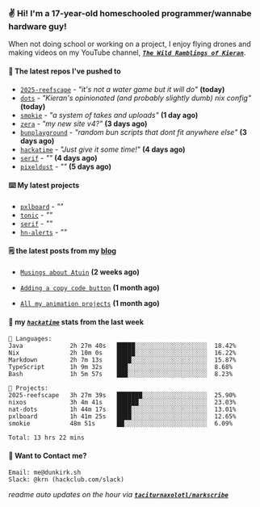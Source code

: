 ### ✌️ Hi! I'm a 17-year-old homeschooled programmer/wannabe hardware guy!

When not doing school or working on a project, I enjoy flying drones and making videos on my YouTube channel, [**_`The Wild Ramblings of Kieran`_**](https://youtube.com/@kieran.rambles).

#### 👷 The latest repos I've pushed to

- [`2025-reefscape`](https://github.com/df1317/2025-reefscape) - _"it's not a water game but it will do"_ **(today)**
- [`dots`](https://github.com/taciturnaxolotl/dots) - _"Kieran's opinionated (and probably slightly dumb) nix config"_ **(today)**
- [`smokie`](https://github.com/taciturnaxolotl/smokie) - _"a system of takes and uploads"_ **(1 day ago)**
- [`zera`](https://github.com/taciturnaxolotl/zera) - _"my new site v4?"_ **(3 days ago)**
- [`bunplayground`](https://github.com/taciturnaxolotl/bunplayground) - _"random bun scripts that dont fit anywhere else"_ **(3 days ago)**
- [`hackatime`](https://github.com/hackclub/hackatime) - _"Just give it some time!"_ **(4 days ago)**
- [`serif`](https://github.com/taciturnaxolotl/serif) - _""_ **(4 days ago)**
- [`pixeldust`](https://github.com/hackclub/pixeldust) - _""_ **(5 days ago)**

#### ⌨️ My latest projects

- [`pxlboard`](https://github.com/taciturnaxolotl/pxlboard) - _""_
- [`tonic`](https://github.com/taciturnaxolotl/tonic) - _""_
- [`serif`](https://github.com/taciturnaxolotl/serif) - _""_
- [`hn-alerts`](https://github.com/taciturnaxolotl/hn-alerts) - _""_

#### 🗒️ the latest posts from my [blog](https://dunkirk.sh)

- [`Musings about Atuin`](https://dunkirk.sh/blog/atuin/) **(2 weeks ago)**

- [`Adding a copy code button`](https://dunkirk.sh/blog/adding-a-copy-button/) **(1 month ago)**

- [`All my animation projects`](https://dunkirk.sh/blog/my-animations/) **(1 month ago)**



#### 📡 my [_`hackatime`_](https://waka.hackclub.com) stats from the last week

```text
💾 Languages:
Java             2h 27m 40s   █████░░░░░░░░░░░░░░░░░░░░  18.42%
Nix              2h 10m 0s    █████░░░░░░░░░░░░░░░░░░░░  16.22%
Markdown         2h 7m 13s    ████░░░░░░░░░░░░░░░░░░░░░  15.87%
TypeScript       1h 9m 32s    ███░░░░░░░░░░░░░░░░░░░░░░  8.68%
Bash             1h 5m 57s    ███░░░░░░░░░░░░░░░░░░░░░░  8.23%

💼 Projects:
2025-reefscape   3h 27m 39s   ███████░░░░░░░░░░░░░░░░░░  25.90%
nixos            3h 4m 41s    ██████░░░░░░░░░░░░░░░░░░░  23.03%
nat-dots         1h 44m 17s   ████░░░░░░░░░░░░░░░░░░░░░  13.01%
pxlboard         1h 41m 25s   ████░░░░░░░░░░░░░░░░░░░░░  12.65%
smokie           48m 51s      ██░░░░░░░░░░░░░░░░░░░░░░░  6.09%

Total: 13 hrs 22 mins
```

#### 📮 Want to Contact me?

```text
Email: me@dunkirk.sh
Slack: @krn (hackclub.com/slack)
```

_readme auto updates on the hour via [**`taciturnaxolotl/markscribe`**](https://github.com/taciturnaxolotl/markscribe)_
